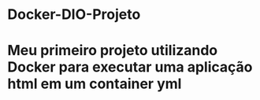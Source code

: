 <h1>Docker-DIO-Projeto<h1>

Meu primeiro projeto utilizando Docker para executar uma aplicação html em um container yml
